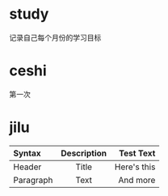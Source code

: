 # study
记录自己每个月份的学习目标
# ceshi
第一次
# jilu

| Syntax      | Description | Test Text     |
| :---        |    :----:   |          ---: |
| Header      | Title       | Here's this   |
| Paragraph   | Text        | And more      |